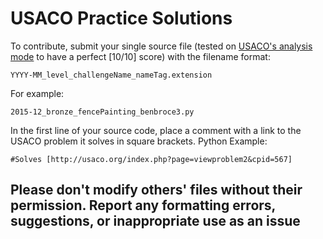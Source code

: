 # USACO Practice Solutions

To contribute, submit your single source file (tested on [USACO's analysis mode](usaco.org) to have a perfect [10/10] score) with the filename format:

`YYYY-MM_level_challengeName_nameTag.extension`

For example:

`2015-12_bronze_fencePainting_benbroce3.py`

In the first line of your source code, place a comment with a link to the USACO problem it solves in square brackets.
Python Example:

`#Solves [http://usaco.org/index.php?page=viewproblem2&cpid=567]`

## Please don't modify others' files without their permission. Report any formatting errors, suggestions, or inappropriate use as an issue
